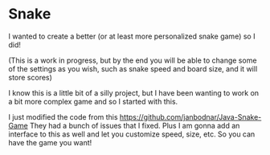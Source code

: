 # Snake
I wanted to create a better (or at least more personalized snake game) so I did!

(This is a work in progress, but by the end you will be able to change some of the settings as you wish, such as snake speed and board size, and it will store scores)

I know this is a little bit of a silly project, but I have been wanting to work on a bit more complex game and so I started with this.


I just modified the code from this https://github.com/janbodnar/Java-Snake-Game
They had a bunch of issues that I fixed. Plus I am gonna add an interface to this as well and let you customize speed, size, etc.
So you can have the game you want!
